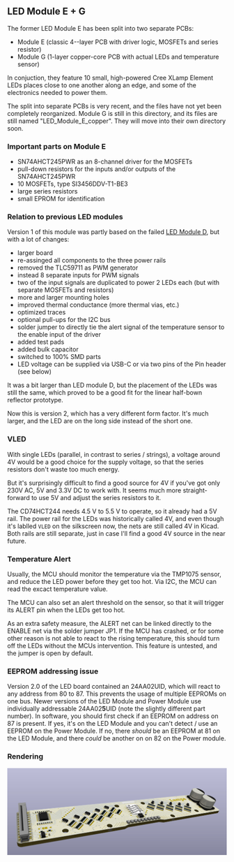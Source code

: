 <!--
SPDX-FileCopyrightText: 2024 Lena Schimmel <mail@lenaschimmel.de>
SPDX-License-Identifier: CC-BY-SA-4.0

[besteLampe!](https://lenaschimmel.de/besteLampe!) © 2024 by [Lena Schimmel](mailto:mail@lenaschimmel.de) is licensed under [CC BY-SA 4.0](http://creativecommons.org/licenses/by-sa/4.0/?ref=chooser-v1)
-->

## LED Module E + G
The former LED Module E has been split into two separate PCBs:
 - Module E (classic 4--layer PCB with driver logic, MOSFETs and series resistor)
 - Module G (1-layer copper-core PCB with actual LEDs and temperature sensor)

In conjuction, they feature 10 small, high-powered Cree XLamp Element LEDs places close to one another along an edge, and some of the electronics needed to power them.

The split into separate PCBs is very recent, and the files have not yet been completely reorganized. Module G is still in this directory, and its files are still named "LED_Module_E_copper". They will move into their own directory soon.

### Important parts on Module E
 - SN74AHCT245PWR as an 8-channel driver for the MOSFETs
 - pull-down resistors for the inputs and/or outputs of the SN74AHCT245PWR
 - 10 MOSFETs, type SI3456DDV-T1-BE3
 - large series resistors
 - small EPROM for identification

### Relation to previous LED modules
Version 1 of this module was partly based on the failed [LED Module D](../../ledmodule/LED_Module_D/), but with a lot of changes:

 - larger board
 - re-assinged all components to the three power rails
 - removed the TLC59711 as PWM generator
 - instead 8 separate inputs for PWM signals
 - two of the input signals are duplicated to power 2 LEDs each (but with separate MOSFETs and resistors)
 - more and larger mounting holes
 - improved thermal conductance (more thermal vias, etc.)
 - optimized traces
 - optional pull-ups for the I2C bus
 - solder jumper to directly tie the alert signal of the temperature sensor to the enable input of the driver
 - added test pads
 - added bulk capacitor
 - switched to 100% SMD parts
 - LED voltage can be supplied via USB-C or via two pins of the Pin header (see below)

It was a bit larger than LED module D, but the placement of the LEDs was still the same, which proved to be a good fit for the linear half-bown reflector prototype.

Now this is version 2, which has a very different form factor. It's much larger, and the LED are on the long side instead of the short one.

### VLED
With single LEDs (parallel, in contrast to series / strings), a voltage around 4V would be a good choice for the supply voltage, so that the series resistors don't waste too much energy.

But it's surprisingly difficult to find a good source for 4V if you've got only 230V AC, 5V and 3.3V DC to work with. It seems much more straight-forward to use 5V and adjust the series resistors to it.

The CD74HCT244 needs 4.5 V to 5.5 V to operate, so it already had a 5V rail. The power rail for the LEDs was historically called 4V, and even though it's lablled `VLED` on the silkscreen now, the nets are still called 4V in Kicad. Both rails are still separate, just in case I'll find a good 4V source in the near future.

### Temperature Alert
Usually, the MCU should monitor the temperature via the TMP1075 sensor, and reduce the LED power before they get too hot. Via I2C, the MCU can read the excact temperature value.

The MCU can also set an alert threshold on the sensor, so that it will trigger its ALERT pin when the LEDs get too hot.

As an extra safety measure, the ALERT net can be linked directly to the ENABLE net via the solder jumper JP1. If the MCU has crashed, or for some other reason is not able to react to the rising temperature, this should turn off the LEDs without the MCUs intervention. This feature is untested, and the jumper is open by default.

### EEPROM addressing issue
Version 2.0 of the LED board contained an 24AA02UID, which will react to any address from 80 to 87. This prevents the usage of multiple EEPROMs on one bus. Newer versions of the LED Module and Power Module use individually addressable 24AA02**5**UID (note the slightly different part number). In software, you should first check if an EEPROM on address on 87 is present. If yes, it's on the LED Module and you can't detect / use an EEPROM on the Power Module. If no, there *should* be an EEPROM at 81 on the LED Module, and there *could* be another on on 82 on the Power module.

### Rendering
![KiCad rendering of the PCB, as of 2024-10-24](../../../assets/rendering_abl_led.jpg)